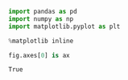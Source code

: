 

```python
import pandas as pd
import numpy as np
import matplotlib.pyplot as plt

%matplotlib inline
```


```python
fig.axes[0] is ax
```




    True




```python

```
